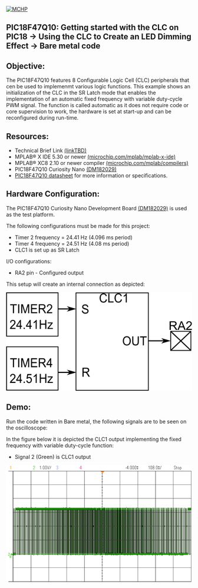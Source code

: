 <div id="readme" class="Box-body readme blob js-code-block-container">
  <article class="markdown-body entry-content p-3 p-md-6" itemprop="text"><p><a href="https://www.microchip.com" rel="nofollow"><img src="https://camo.githubusercontent.com/5fb5505f69a28ff407841612dfe2b7004f210594/68747470733a2f2f636c6475702e636f6d2f553071684c7742696a462e706e67" alt="MCHP" style="max-width:100%;"></a></p>

# PIC18F47Q10: Getting started with the CLC on PIC18 -> Using the CLC to Create an LED Dimming Effect -> Bare metal code

## Objective:
The PIC18F47Q10 features 8 Configurable Logic Cell (CLC) peripherals that cen be used to implemenmt various logic functions.
This example shows an initialization of the CLC in the SR Latch mode that enables the implementation of an
automatic fixed frequency with variable duty-cycle PWM signal. The function is called automatic as it does not require
code or core supervision to work, the hardware is set at start-up and can be reconfigured during run-time.

## Resources:
- Technical Brief Link [(linkTBD)](http://www.microchip.com/)
- MPLAB® X IDE 5.30 or newer [(microchip.com/mplab/mplab-x-ide)](http://www.microchip.com/mplab/mplab-x-ide)
- MPLAB® XC8 2.10 or newer compiler [(microchip.com/mplab/compilers)](http://www.microchip.com/mplab/compilers)
- PIC18F47Q10 Curiosity Nano [(DM182029)](https://www.microchip.com/Developmenttools/ProductDetails/DM182029)
- [PIC18F47Q10 datasheet](http://ww1.microchip.com/downloads/en/DeviceDoc/40002043D.pdf) for more information or specifications.

## Hardware Configuration:

The PIC18F47Q10 Curiosity Nano Development Board [(DM182029)](https://www.microchip.com/Developmenttools/ProductDetails/DM182029) is used as the test platform.

The following configurations must be made for this project:
- Timer 2 frequency = 24.41 Hz (4.096 ms period)
- Timer 4 frequency = 24.51 Hz (4.08 ms period)
- CLC1 is set up as SR Latch


I/O configurations:
- RA2 pin - Configured output 


This setup will create an internal connection as depicted:



<img src="images/Dimming.png" alt="Internal Depiction" width="640"/>

## Demo:
Run the code written in Bare metal, the following signals are to be seen on the oscilloscope:

In the figure below  it is depicted the CLC1 output implementing the fixed frequency with variable duty-cycle function:
- Signal 2 (Green) is CLC1 output


<img src="images/scopeDimming.png" alt="Figure A"/>

